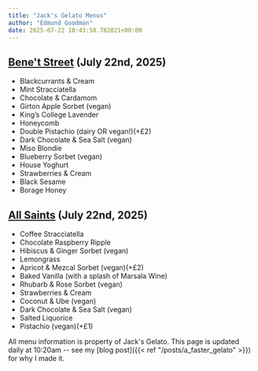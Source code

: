 ```yaml
---
title: "Jack's Gelato Menus"
author: "Edmund Goodman"
date: 2025-07-22 10:43:58.782021+00:00
---
```


## [Bene't Street](https://www.jacksgelato.com/bene-t-street-menu) (July 22nd, 2025)

- Blackcurrants & Cream
- Mint Stracciatella
- Chocolate & Cardamom
- Girton Apple Sorbet (vegan)
- King’s College Lavender
- Honeycomb
- Double Pistachio (dairy OR vegan!)(+£2)
- Dark Chocolate & Sea Salt  (vegan)
- Miso Blondie
- Blueberry Sorbet (vegan)
- House Yoghurt
- Strawberries & Cream
- Black Sesame
- Borage Honey


## [All Saints](https://www.jacksgelato.com/all-saints-menu) (July 22nd, 2025)

- Coffee Stracciatella
- Chocolate Raspberry Ripple
- Hibiscus & Ginger Sorbet (vegan)
- Lemongrass
- Apricot & Mezcal Sorbet (vegan)(+£2)
- Baked Vanilla (with a splash of Marsala Wine)
- Rhubarb & Rose Sorbet (vegan)
- Strawberries & Cream
- Coconut & Ube (vegan)
- Dark Chocolate & Sea Salt (vegan)
- Salted Liquorice
- Pistachio (vegan)(+£1)

All menu information is property of Jack's Gelato. This page is
updated daily at 10:20am -- see my
[blog post]({{< ref "/posts/a_faster_gelato" >}}) for why I made it.
